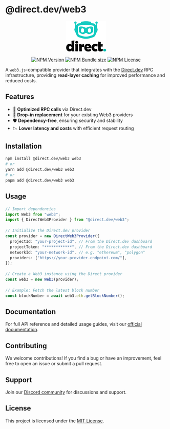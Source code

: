 # @direct.dev/web3

<div align="center">
  <p>
    <a href="https://direct.dev/">
      <picture>
        <source media="(prefers-color-scheme: dark)" srcset="media/logo-white-duo.svg">
        <img alt="Direct.dev logo" src="media/logo-black-duo.svg" width="125">
      </picture>
    </a>
  </p>

  <p>
    <a href="https://www.npmjs.com/package/@direct.dev/web3"><img alt="NPM Version" src="https://img.shields.io/npm/v/%40direct.dev%2Fweb3?style=for-the-badge&labelColor=555&color=00BCB1"></a>
    <a href="https://bundlephobia.com/package/@direct.dev/web3"><img alt="NPM Bundle size" src="https://img.shields.io/bundlephobia/min/%40direct.dev%2Fweb3?style=for-the-badge&labelColor=555&color=00BCB1"></a>
    <a href="https://github.com/direct-dev-project/direct-dev-client/blob/main/LICENSE"><img alt="NPM License" src="https://img.shields.io/npm/l/%40direct.dev%2Fweb3?style=for-the-badge&labelColor=555&color=00BCB1"></a>
  </p>
</div>

A `web3.js`-compatible provider that integrates with the [Direct.dev](https://direct.dev/) RPC infrastructure, providing **read-layer caching** for improved performance and reduced costs.

## Features

- 🚀 **Optimized RPC calls** via Direct.dev
- 🔌 **Drop-in replacement** for your existing Web3 providers
- 🛡 **Dependency-free**, ensuring security and stability
- 📉 **Lower latency and costs** with efficient request routing

## Installation

```sh
npm install @direct.dev/web3 web3
# or
yarn add @direct.dev/web3 web3
# or
pnpm add @direct.dev/web3 web3
```

## Usage

```ts
// Import dependencies
import Web3 from "web3";
import { DirectWeb3Provider } from "@direct.dev/web3";

// Initialize the Direct.dev provider
const provider = new DirectWeb3Provider({
  projectId: "your-project-id", // From the Direct.dev dashboard
  projectToken: "************", // From the Direct.dev dashboard
  networkId: "your-network-id", // e.g. "ethereum", "polygon"
  providers: ["https://your-provider-endpoint.com/"],
});

// Create a Web3 instance using the Direct provider
const web3 = new Web3(provider);

// Example: Fetch the latest block number
const blockNumber = await web3.eth.getBlockNumber();
```

## Documentation

For full API reference and detailed usage guides, visit our [official documentation](https://direct.dev/docs/).

## Contributing

We welcome contributions! If you find a bug or have an improvement, feel free to open an issue or submit a pull request.

## Support

Join our [Discord community](https://discord.gg/directdotdev) for discussions and support.

## License

This project is licensed under the [MIT License](https://github.com/direct-dev-project/direct-dev-client/blob/main/LICENSE).
